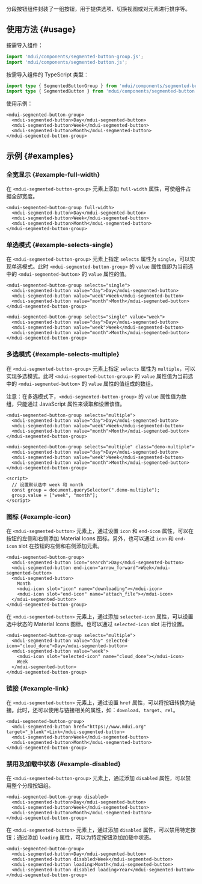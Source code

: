 分段按钮组件封装了一组按钮，用于提供选项、切换视图或对元素进行排序等。

## 使用方法 {#usage}

按需导入组件：

```js
import 'mdui/components/segmented-button-group.js';
import 'mdui/components/segmented-button.js';
```

按需导入组件的 TypeScript 类型：

```ts
import type { SegmentedButtonGroup } from 'mdui/components/segmented-button-group.js';
import type { SegmentedButton } from 'mdui/components/segmented-button.js';
```

使用示例：

```html,example,playgroundId=344
<mdui-segmented-button-group>
  <mdui-segmented-button>Day</mdui-segmented-button>
  <mdui-segmented-button>Week</mdui-segmented-button>
  <mdui-segmented-button>Month</mdui-segmented-button>
</mdui-segmented-button-group>
```

## 示例 {#examples}

### 全宽显示 {#example-full-width}

在 `<mdui-segmented-button-group>` 元素上添加 `full-width` 属性，可使组件占据全部宽度。

```html,example,expandable,playgroundId=345
<mdui-segmented-button-group full-width>
  <mdui-segmented-button>Day</mdui-segmented-button>
  <mdui-segmented-button>Week</mdui-segmented-button>
  <mdui-segmented-button>Month</mdui-segmented-button>
</mdui-segmented-button-group>
```

### 单选模式 {#example-selects-single}

在 `<mdui-segmented-button-group>` 元素上指定 `selects` 属性为 `single`，可以实现单选模式。此时 `<mdui-segmented-button-group>` 的 `value` 属性值即为当前选中的 `<mdui-segmented-button>` 的 `value` 属性的值。

```html,example,expandable,playgroundId=346
<mdui-segmented-button-group selects="single">
  <mdui-segmented-button value="day">Day</mdui-segmented-button>
  <mdui-segmented-button value="week">Week</mdui-segmented-button>
  <mdui-segmented-button value="month">Month</mdui-segmented-button>
</mdui-segmented-button-group>

<mdui-segmented-button-group selects="single" value="week">
  <mdui-segmented-button value="day">Day</mdui-segmented-button>
  <mdui-segmented-button value="week">Week</mdui-segmented-button>
  <mdui-segmented-button value="month">Month</mdui-segmented-button>
</mdui-segmented-button-group>
```

### 多选模式 {#example-selects-multiple}

在 `<mdui-segmented-button-group>` 元素上指定 `selects` 属性为 `multiple`，可以实现多选模式。此时 `<mdui-segmented-button-group>` 的 `value` 属性值为当前选中的 `<mdui-segmented-button>` 的 `value` 属性的值组成的数组。

注意：在多选模式下，`<mdui-segmented-button-group>` 的 `value` 属性值为数组，只能通过 JavaScript 属性来读取和设置该值。

```html,example,expandable,playgroundId=347
<mdui-segmented-button-group selects="multiple">
  <mdui-segmented-button value="day">Day</mdui-segmented-button>
  <mdui-segmented-button value="week">Week</mdui-segmented-button>
  <mdui-segmented-button value="month">Month</mdui-segmented-button>
</mdui-segmented-button-group>

<mdui-segmented-button-group selects="multiple" class="demo-multiple">
  <mdui-segmented-button value="day">Day</mdui-segmented-button>
  <mdui-segmented-button value="week">Week</mdui-segmented-button>
  <mdui-segmented-button value="month">Month</mdui-segmented-button>
</mdui-segmented-button-group>

<script>
  // 设置默认选中 week 和 month
  const group = document.querySelector(".demo-multiple");
  group.value = ["week", "month"];
</script>
```

### 图标 {#example-icon}

在 `<mdui-segmented-button>` 元素上，通过设置 `icon` 和 `end-icon` 属性，可以在按钮的左侧和右侧添加 Material Icons 图标。另外，也可以通过 `icon` 和 `end-icon` slot 在按钮的左侧和右侧添加元素。

```html,example,expandable,playgroundId=348
<mdui-segmented-button-group>
  <mdui-segmented-button icon="search">Day</mdui-segmented-button>
  <mdui-segmented-button end-icon="arrow_forward">Week</mdui-segmented-button>
  <mdui-segmented-button>
    Month
    <mdui-icon slot="icon" name="downloading"></mdui-icon>
    <mdui-icon slot="end-icon" name="attach_file"></mdui-icon>
  </mdui-segmented-button>
</mdui-segmented-button-group>
```

在 `<mdui-segmented-button>` 元素上，通过添加 `selected-icon` 属性，可以设置选中状态的 Material Icons 图标。也可以通过 `selected-icon` slot 进行设置。

```html,example,expandable,playgroundId=349
<mdui-segmented-button-group selects="multiple">
  <mdui-segmented-button value="day" selected-icon="cloud_done">Day</mdui-segmented-button>
  <mdui-segmented-button value="week">
    <mdui-icon slot="selected-icon" name="cloud_done"></mdui-icon>
    Week
  </mdui-segmented-button>
</mdui-segmented-button-group>
```

### 链接 {#example-link}

在 `<mdui-segmented-button>` 元素上，通过设置 `href` 属性，可以将按钮转换为链接。此时，还可以使用与链接相关的属性，如：`download`、`target`、`rel`。

```html,example,expandable,playgroundId=350
<mdui-segmented-button-group>
  <mdui-segmented-button href="https://www.mdui.org" target="_blank">Link</mdui-segmented-button>
  <mdui-segmented-button>Week</mdui-segmented-button>
  <mdui-segmented-button>Month</mdui-segmented-button>
</mdui-segmented-button-group>
```

### 禁用及加载中状态 {#example-disabled}

在 `<mdui-segmented-button-group>` 元素上，通过添加 `disabled` 属性，可以禁用整个分段按钮组。

```html,example,expandable,playgroundId=351
<mdui-segmented-button-group disabled>
  <mdui-segmented-button>Day</mdui-segmented-button>
  <mdui-segmented-button>Week</mdui-segmented-button>
  <mdui-segmented-button>Month</mdui-segmented-button>
</mdui-segmented-button-group>
```

在 `<mdui-segmented-button>` 元素上，通过添加 `disabled` 属性，可以禁用特定按钮；通过添加 `loading` 属性，可以为特定按钮添加加载中状态。

```html,example,expandable,playgroundId=352
<mdui-segmented-button-group>
  <mdui-segmented-button>Day</mdui-segmented-button>
  <mdui-segmented-button disabled>Week</mdui-segmented-button>
  <mdui-segmented-button loading>Month</mdui-segmented-button>
  <mdui-segmented-button disabled loading>Year</mdui-segmented-button>
</mdui-segmented-button-group>
```
